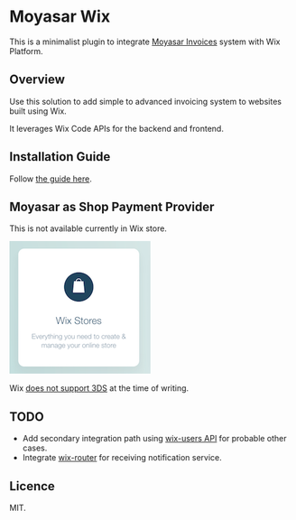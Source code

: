 # Moyasar Wix

This is a minimalist plugin to integrate [Moyasar Invoices](https://moyasar.com) system with Wix Platform.


## Overview

Use this solution to add simple to advanced invoicing system to websites built using Wix.

It leverages Wix Code APIs for the backend and frontend.

## Installation Guide

Follow [the guide here](https://github.com/abarrak/moyasar-invoices-wix/blob/master/INTEGRATION.md).


## Moyasar as Shop Payment Provider

This is not available currently in Wix store.

![wix-store](https://raw.githubusercontent.com/abarrak/moyasar-invoices-wix/master/images/wix-store.png)

Wix [does not support 3DS](https://support.wix.com/en/article/request-implementing-3d-secure-payments) at the time of writing.

## TODO

- Add secondary integration path using [wix-users API](https://www.wix.com/code/reference/wix-users.html) for probable other cases.
- Integrate [wix-router](https://www.wix.com/code/reference/wix-router.html) for receiving notification service.

## Licence
MIT.
